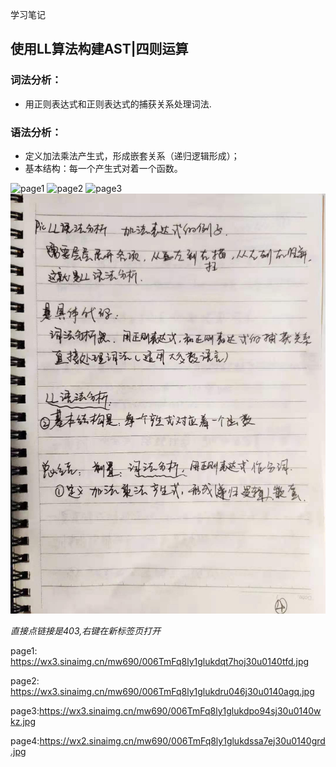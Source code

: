 学习笔记
## 使用LL算法构建AST|四则运算
### 词法分析：
* 用正则表达式和正则表达式的捕获关系处理词法.
### 语法分析：
* 定义加法乘法产生式，形成嵌套关系（递归逻辑形成）；
* 基本结构：每一个产生式对着一个函数。

![page1](https://wx3.sinaimg.cn/mw690/006TmFq8ly1glukdqt7hoj30u0140tfd.jpg)
![page2](https://wx3.sinaimg.cn/mw690/006TmFq8ly1glukdru046j30u0140agq.jpg)
![page3](https://wx3.sinaimg.cn/mw690/006TmFq8ly1glukdpo94sj30u0140wkz.jpg)
![page4](./images/week03-4.jpg)

*直接点链接是403,右键在新标签页打开*

page1: https://wx3.sinaimg.cn/mw690/006TmFq8ly1glukdqt7hoj30u0140tfd.jpg

page2: https://wx3.sinaimg.cn/mw690/006TmFq8ly1glukdru046j30u0140agq.jpg

page3:https://wx3.sinaimg.cn/mw690/006TmFq8ly1glukdpo94sj30u0140wkz.jpg

page4:https://wx2.sinaimg.cn/mw690/006TmFq8ly1glukdssa7ej30u0140grd.jpg


